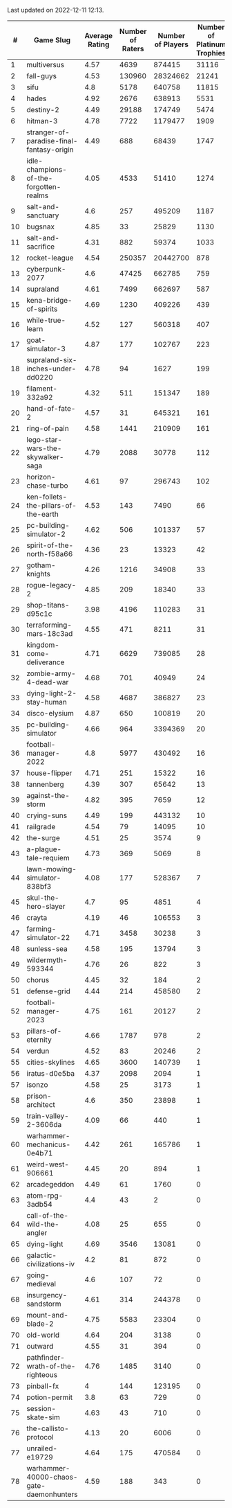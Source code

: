Last updated on 2022-12-11 12:13.


|#|Game Slug|Average Rating|Number of Raters|Number of Players|Number of Platinum Trophies|Max Rarity (%)|
|---|---|---|---|---|---|---|
|1|multiversus|4.57|4639|874415|31116|77|
|2|fall-guys|4.53|130960|28324662|21241|6|
|3|sifu|4.8|5178|640758|11815|96|
|4|hades|4.92|2676|638913|5531|89|
|5|destiny-2|4.49|29188|174749|5474|95|
|6|hitman-3|4.78|7722|1179477|1909|48|
|7|stranger-of-paradise-final-fantasy-origin|4.49|688|68439|1747|98|
|8|idle-champions-of-the-forgotten-realms|4.05|4533|51410|1274|7|
|9|salt-and-sanctuary|4.6|257|495209|1187|83|
|10|bugsnax|4.85|33|25829|1130|97|
|11|salt-and-sacrifice|4.31|882|59374|1033|91|
|12|rocket-league|4.54|250357|20442700|878|76|
|13|cyberpunk-2077|4.6|47425|662785|759|63|
|14|supraland|4.61|7499|662697|587|99|
|15|kena-bridge-of-spirits|4.69|1230|409226|439|94|
|16|while-true-learn|4.52|127|560318|407|93|
|17|goat-simulator-3|4.87|177|102767|223|91|
|18|supraland-six-inches-under-dd0220|4.78|94|1627|199|99|
|19|filament-332a92|4.32|511|151347|189|93|
|20|hand-of-fate-2|4.57|31|645321|161|72|
|21|ring-of-pain|4.58|1441|210909|161|96|
|22|lego-star-wars-the-skywalker-saga|4.79|2088|30778|112|98|
|23|horizon-chase-turbo|4.61|97|296743|102|84|
|24|ken-follets-the-pillars-of-the-earth|4.53|143|7490|66|48|
|25|pc-building-simulator-2|4.62|506|101337|57|75|
|26|spirit-of-the-north-f58a66|4.36|23|13323|42|62|
|27|gotham-knights|4.26|1216|34908|33|4|
|28|rogue-legacy-2|4.85|209|18340|33|1|
|29|shop-titans-d95c1c|3.98|4196|110283|31|98|
|30|terraforming-mars-18c3ad|4.55|471|8211|31|56|
|31|kingdom-come-deliverance|4.71|6629|739085|28|30|
|32|zombie-army-4-dead-war|4.68|701|40949|24|67|
|33|dying-light-2-stay-human|4.58|4687|386827|23|1|
|34|disco-elysium|4.87|650|100819|20|28|
|35|pc-building-simulator|4.66|964|3394369|20|48|
|36|football-manager-2022|4.8|5977|430492|16|49|
|37|house-flipper|4.71|251|15322|16|93|
|38|tannenberg|4.39|307|65642|13|87|
|39|against-the-storm|4.82|395|7659|12|31|
|40|crying-suns|4.49|199|443132|10|65|
|41|railgrade|4.54|79|14095|10|98|
|42|the-surge|4.51|25|3574|9|94|
|43|a-plague-tale-requiem|4.73|369|5069|8|92|
|44|lawn-mowing-simulator-838bf3|4.08|177|528367|7|87|
|45|skul-the-hero-slayer|4.7|95|4851|4|96|
|46|crayta|4.19|46|106553|3|23|
|47|farming-simulator-22|4.71|3458|30238|3|79|
|48|sunless-sea|4.58|195|13794|3|37|
|49|wildermyth-593344|4.76|26|822|3|6|
|50|chorus|4.45|32|184|2|86|
|51|defense-grid|4.44|214|458580|2|80|
|52|football-manager-2023|4.75|161|20127|2|80|
|53|pillars-of-eternity|4.66|1787|978|2|80|
|54|verdun|4.52|83|20246|2|74|
|55|cities-skylines|4.65|3600|140739|1|73|
|56|iratus-d0e5ba|4.37|2098|2094|1|86|
|57|isonzo|4.58|25|3173|1|60|
|58|prison-architect|4.6|350|23898|1|34|
|59|train-valley-2-3606da|4.09|66|440|1|88|
|60|warhammer-mechanicus-0e4b71|4.42|261|165786|1|24|
|61|weird-west-906661|4.45|20|894|1|82|
|62|arcadegeddon|4.49|61|1760|0|93|
|63|atom-rpg-3adb54|4.4|43|2|0|100|
|64|call-of-the-wild-the-angler|4.08|25|655|0|89|
|65|dying-light|4.69|3546|13081|0|96|
|66|galactic-civilizations-iv|4.2|81|872|0|85|
|67|going-medieval|4.6|107|72|0|81|
|68|insurgency-sandstorm|4.61|314|244378|0|6|
|69|mount-and-blade-2|4.75|5583|23304|0|12|
|70|old-world|4.64|204|3138|0|85|
|71|outward|4.55|31|394|0|76|
|72|pathfinder-wrath-of-the-righteous|4.76|1485|3140|0|44|
|73|pinball-fx|4|144|123195|0|86|
|74|potion-permit|3.8|63|729|0|98|
|75|session-skate-sim|4.63|43|710|0|27|
|76|the-callisto-protocol|4.13|20|6006|0|94|
|77|unrailed-e19729|4.64|175|470584|0|5|
|78|warhammer-40000-chaos-gate-daemonhunters|4.59|188|343|0|17|
